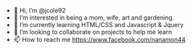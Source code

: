 - 👋 Hi, I’m @jcole92
- 👀 I’m interested in being a mom, wife, art and gardening.
- 🌱 I’m currently learning HTML/CSS and Javascript & Jquery
- 💞️ I’m looking to collaborate on projects to help me learn
- 📫 How to reach me https://www.facebook.com/nanamon44

<!---
jcole92/jcole92 is a ✨ special ✨ repository because its `README.md` (this file) appears on your GitHub profile.
You can click the Preview link to take a look at your changes.
--->
